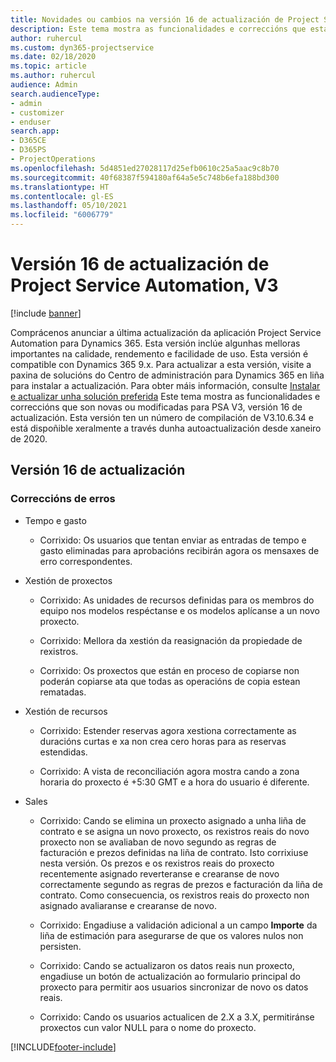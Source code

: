 ```yaml
---
title: Novidades ou cambios na versión 16 de actualización de Project Service Automation, V3
description: Este tema mostra as funcionalidades e correccións que están dispoñibles la versión 16 de actualización de Project Service Automation, V3.
author: ruhercul
ms.custom: dyn365-projectservice
ms.date: 02/18/2020
ms.topic: article
ms.author: ruhercul
audience: Admin
search.audienceType:
- admin
- customizer
- enduser
search.app:
- D365CE
- D365PS
- ProjectOperations
ms.openlocfilehash: 5d4851ed27028117d25efb0610c25a5aac9c8b70
ms.sourcegitcommit: 40f68387f594180af64a5e5c748b6efa188bd300
ms.translationtype: HT
ms.contentlocale: gl-ES
ms.lasthandoff: 05/10/2021
ms.locfileid: "6006779"
---
```

# <a name="project-service-automation-update-release-16-v3"></a>Versión 16 de actualización de Project Service Automation, V3

[!include [banner](../includes/psa-now-project-operations.md)]

Comprácenos anunciar a última actualización da aplicación Project Service Automation para Dynamics 365. Esta versión inclúe algunhas melloras importantes na calidade, rendemento e facilidade de uso.  Esta versión é compatible con Dynamics 365 9.x. Para actualizar a esta versión, visite a paxina de solucións do Centro de administración para Dynamics 365 en liña para instalar a actualización. Para obter máis información, consulte [Instalar e actualizar unha solución preferida](/dynamics365/project-service/upgrade-psa-home-page)
Este tema mostra as funcionalidades e correccións que son novas ou modificadas para PSA V3, versión 16 de actualización. Esta versión ten un número de compilación de V3.10.6.34 e está dispoñible xeralmente a través dunha autoactualización desde xaneiro de 2020.


## <a name="update-release-16"></a>Versión 16 de actualización

### <a name="bug-fixes"></a>Correccións de erros

-   Tempo e gasto

    -   Corrixido: Os usuarios que tentan enviar as entradas de tempo e gasto eliminadas para aprobacións recibirán agora os mensaxes de erro correspondentes.

-   Xestión de proxectos

    -   Corrixido: As unidades de recursos definidas para os membros do equipo nos modelos respéctanse e os modelos aplícanse a un novo proxecto.

    -   Corrixido: Mellora da xestión da reasignación da propiedade de rexistros.

    -   Corrixido: Os proxectos que están en proceso de copiarse non poderán copiarse ata que todas as operacións de copia estean rematadas.

-   Xestión de recursos

    -   Corrixido: Estender reservas agora xestiona correctamente as duracións curtas e xa non crea cero horas para as reservas estendidas.

    -   Corrixido: A vista de reconciliación agora mostra cando a zona horaria do proxecto é +5:30 GMT e a hora do usuario é diferente.

-   Sales

    -   Corrixido: Cando se elimina un proxecto asignado a unha liña de contrato e se asigna un novo proxecto, os rexistros reais do novo proxecto non se avaliaban de novo segundo as regras de facturación e prezos definidas na liña de contrato. Isto corrixiuse nesta versión. Os prezos e os rexistros reais do proxecto recentemente asignado reverteranse e crearanse de novo correctamente segundo as regras de prezos e facturación da liña de contrato. Como consecuencia, os rexistros reais do proxecto non asignado avaliaranse e crearanse de novo.

    -   Corrixido: Engadiuse a validación adicional a un campo **Importe** da liña de estimación para asegurarse de que os valores nulos non persisten.

    -   Corrixido: Cando se actualizaron os datos reais nun proxecto, engadiuse un botón de actualización ao formulario principal do proxecto para permitir aos usuarios sincronizar de novo os datos reais.

    -   Corrixido: Cando os usuarios actualicen de 2.X a 3.X, permitiránse proxectos cun valor NULL para o nome do proxecto.



[!INCLUDE[footer-include](../includes/footer-banner.md)]